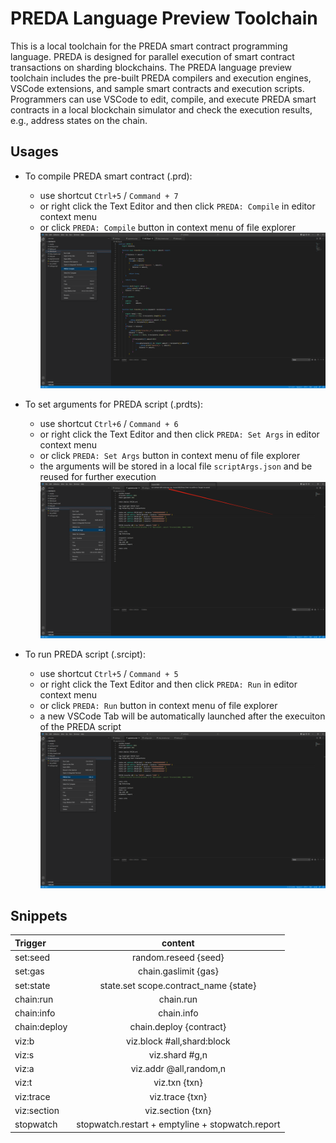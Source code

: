 # PREDA Language Preview Toolchain

This is a local toolchain for the PREDA smart contract programming language. PREDA is designed for parallel execution of smart contract transactions on sharding blockchains. The PREDA language preview toolchain includes the pre-built PREDA compilers and execution engines, VSCode extensions, and sample smart contracts and execution scripts. Programmers can use VSCode to edit, compile, and execute PREDA smart contracts in a local blockchain simulator and check the execution results, e.g., address states on the chain.

## Usages

- To compile PREDA smart contract (.prd):

  - use shortcut `Ctrl+5` / `Command + 7`
  - or right click the Text Editor and then click `PREDA: Compile` in editor context menu
  - or click `PREDA: Compile` button in context menu of file explorer
    ![Alt text](./resource/images/compile.png?raw=true "Compile")

- To set arguments for PREDA script (.prdts):

  - use shortcut `Ctrl+6` / `Command + 6`
  - or right click the Text Editor and then click `PREDA: Set Args` in editor context menu
  - or click `PREDA: Set Args` button in context menu of file explorer
  - the arguments will be stored in a local file `scriptArgs.json` and be reused for further execution
    ![Alt text](./resource/images/edit.png?raw=true "Set Args")

- To run PREDA script (.srcipt):

  - use shortcut `Ctrl+5` / `Command + 5`
  - or right click the Text Editor and then click `PREDA: Run` in editor context menu
  - or click `PREDA: Run` button in context menu of file explorer
  - a new VSCode Tab will be automatically launched after the execuiton of the PREDA script
    ![Alt text](./resource/images/run.png?raw=true "Run")

## Snippets
| Trigger  | content  | 
| :------------ |:---------------:
| set:seed      | random.reseed {seed}        | 
| set:gas 		| chain.gaslimit {gas}        |
| set:state		| state.set scope.contract_name {state} |
| chain:run 	| chain.run     |
| chain:info 	| chain.info     |
| chain:deploy 	| chain.deploy {contract}     |
| viz:b 		| viz.block #all,shard:block      |
| viz:s 		| viz.shard #g,n      |
| viz:a 		| viz.addr @all,random,n      |
| viz:t 		| viz.txn {txn}      |
| viz:trace 	| viz.trace {txn}      |
| viz:section 	| viz.section {txn}      |
| stopwatch     | stopwatch.restart + emptyline + stopwatch.report |
